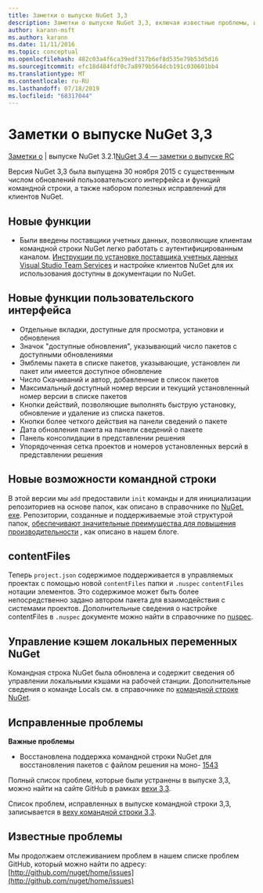 ```yaml
---
title: Заметки о выпуске NuGet 3,3
description: Заметки о выпуске NuGet 3,3, включая известные проблемы, исправления ошибок, добавленные функции и DCR.
author: karann-msft
ms.author: karann
ms.date: 11/11/2016
ms.topic: conceptual
ms.openlocfilehash: 482c03a4f6ca39edf317b6ef8d535e79b53d5d16
ms.sourcegitcommit: efc18d484fdf0c7a8979b564dcb191c030601bb4
ms.translationtype: MT
ms.contentlocale: ru-RU
ms.lasthandoff: 07/18/2019
ms.locfileid: "68317044"
---
```

# <a name="nuget-33-release-notes"></a>Заметки о выпуске NuGet 3,3

[Заметки о](../release-notes/nuget-3.2.1.md) | выпуске NuGet 3.2.1[NuGet 3,4 — заметки о выпуске RC](../release-notes/nuget-3.4-RC.md)

Версия NuGet 3,3 была выпущена 30 ноября 2015 с существенным числом обновлений пользовательского интерфейса и функций командной строки, а также набором полезных исправлений для клиентов NuGet.

## <a name="new-features"></a>Новые функции

* Были введены поставщики учетных данных, позволяющие клиентам командной строки NuGet легко работать с аутентифицированным каналом. [Инструкции по установке поставщика учетных данных Visual Studio Team Services](../api/nuget-exe-credential-providers.md) и настройке клиентов NuGet для их использования доступны в документации по NuGet.

## <a name="new-user-interface-features"></a>Новые функции пользовательского интерфейса

* Отдельные вкладки, доступные для просмотра, установки и обновления
* Значок "доступные обновления", указывающий число пакетов с доступными обновлениями
* Эмблемы пакета в списке пакетов, указывающие, установлен ли пакет или имеется доступное обновление
* Число Скачиваний и автор, добавленные в список пакетов
* Максимальный доступный номер версии и текущий установленный номер версии в списке пакетов
* Кнопки действий, позволяющие выполнять быструю установку, обновление и удаление из списка пакетов.
* Кнопки более четкого действия на панели сведений о пакете
* Дата обновления пакета на панели сведений о пакете
* Панель консолидации в представлении решения
* Упорядоченная сетка проектов и номеров установленных версий в представлении решения

## <a name="new-command-line-features"></a>Новые возможности командной строки

В этой версии мы `add` предоставили `init` команды и для инициализации репозиториев на основе папок, как описано в справочнике по [NuGet. exe](../reference/nuget-exe-cli-reference.md). Репозитории, созданные и поддерживаемые этой структурой папок, [обеспечивают значительные преимущества для повышения производительности](http://blog.nuget.org/20150922/Accelerate-Package-Source.html) , как описано в нашем блоге.

## <a name="contentfiles"></a>contentFiles

Теперь `project.json` содержимое поддерживается в управляемых проектах с помощью новой `contentFiles` папки и `.nuspec` `contentFiles` нотации элементов.  Это содержимое может быть более непосредственно задано автором пакета для взаимодействия с системами проектов.  Дополнительные сведения о настройке contentFiles в `.nuspec` документе можно найти в справочнике по [nuspec](../reference/nuspec.md).

## <a name="nuget-locals-cache-management"></a>Управление кэшем локальных переменных NuGet

Командная строка NuGet была обновлена и содержит сведения об управлении локальными кэшами на рабочей станции.  Дополнительные сведения о команде Locals см. в справочнике по [командной строке NuGet](../reference/cli-reference/cli-ref-locals.md).

## <a name="fixed-issues"></a>Исправленные проблемы

**Важные проблемы**

* Восстановлена поддержка командной строки NuGet для восстановления пакетов с файлом решения на моно- [1543](https://github.com/NuGet/Home/issues/1543)

Полный список проблем, которые были устранены в выпуске 3,3, можно найти на сайте GitHub в рамках [вехи 3,3](https://github.com/NuGet/Home/issues?q=is%3Aissue+milestone%3A3.3.0+is%3Aclosed).

Список проблем, исправленных в выпуске командной строки 3,3, записывается в [веху командной строки 3,3](https://github.com/NuGet/Home/issues?q=is%3Aissue+is%3Aclosed+milestone%3A3.3.0-commandline).

## <a name="known-issues"></a>Известные проблемы

Мы продолжаем отслеживанием проблем в нашем списке проблем GitHub, который можно найти по адресу:[http://github.com/nuget/home/issues](http://github.com/nuget/home/issues)